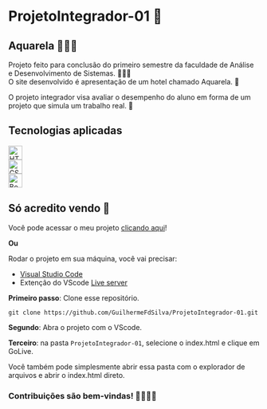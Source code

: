 # ProjetoIntegrador-01 🤔

## Aquarela 🧑🏽‍🎨

Projeto feito para conclusão do primeiro semestre da faculdade de Análise e Desenvolvimento de Sistemas. 👨🏽‍🎓<br>
O site desenvolvido é apresentação de um hotel chamado Aquarela. 🎨 <br>

O projeto integrador visa avaliar o desempenho do aluno em forma de um projeto que simula um trabalho real. 👀

## Tecnologias aplicadas

<a href="https://developer.mozilla.org/pt-BR/docs/Web/HTML">
    <img src="https://guilhermefdsilva.github.io/read-db-myPortfolio/sticks/stick-html.svg" alt="HTML" height="28px">
</a>
<br>
<a href="https://developer.mozilla.org/pt-BR/docs/Web/CSS">
    <img src="https://guilhermefdsilva.github.io/read-db-myPortfolio/sticks/stick-css.svg" alt="CSS" height="28px">
</a>
<br>
<a href="https://getbootstrap.com.br/docs/4.1/getting-started/introduction/">
    <img src="https://guilhermefdsilva.github.io/read-db-myPortfolio/sticks/stick-bootstrap.svg" alt="Bootstrap" height="28px">
</a>

## Só acredito vendo 👀

Você pode acessar o meu projeto [clicando aqui](https://guilhermefdsilva.github.io/ProjetoIntegrador-01/)!

**Ou**

Rodar o projeto em sua máquina, você vai precisar:

- [Visual Studio Code](https://code.visualstudio.com/)
- Extenção do VScode [Live server](https://marketplace.visualstudio.com/items?itemName=ritwickdey.LiveServer)

**Primeiro passo**: Clone esse repositório.
```
git clone https://github.com/GuilhermeFdSilva/ProjetoIntegrador-01.git
```

**Segundo**: Abra o projeto com o VScode.

**Terceiro**: na pasta `ProjetoIntegrador-01`, selecione o index.html e clique em GoLive.

Você também pode simplesmente abrir essa pasta com o explorador de arquivos e abrir o index.html direto.

### Contribuições são bem-vindas! 🫱🏽‍🫲🏾
